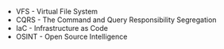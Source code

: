 - VFS - Virtual File System
- CQRS - The Command and Query Responsibility Segregation
- IaC - Infrastructure as Code
- OSINT - Open Source Intelligence
